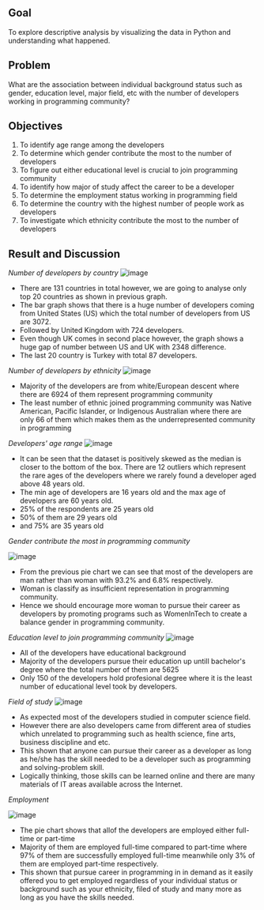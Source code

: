 ## Goal
To explore descriptive analysis by visualizing the data in Python and understanding what happened.
## Problem
What are the association between individual background status such as gender, education level, major field, etc with the number of developers working in programming community?
## Objectives
1. To identify age range among the developers
2. To determine which gender contribute the most to the number of developers
3. To figure out either educational level is crucial to join programming community
4. To identify how major of study affect the career to be a developer
5. To determine the employment status working in programming field
6. To determine the country with the highest number of people work as developers
7. To investigate which ethnicity contribute the most to the number of developers
## Result and Discussion

*Number of developers by country*
![image](https://github.com/deelaaa/Data-Science-Project/assets/129021858/7d27bcdc-a18c-4a29-9099-075c0d65499e)
- There are 131 countries in total however, we are going to analyse only top 20 countries as shown in previous graph.
- The bar graph shows that there is a huge number of developers coming from United States (US) which the total number of developers from US are 3072.
- Followed by United Kingdom with 724 developers.
- Even though UK comes in second place however, the graph shows a huge gap of number between US and UK with 2348 difference.
- The last 20 country is Turkey with total 87 developers.

*Number of developers by ethnicity*
![image](https://github.com/deelaaa/Data-Science-Project/assets/129021858/3bb77d66-2091-4373-8de3-f4c080e8127f)
- Majority of the developers are from white/European descent where there are 6924 of them represent programming community
- The least number of ethnic joined programming community was Native American, Pacific Islander, or Indigenous Australian where there are only 66 of them which makes them as the underrepresented community in programming

*Developers' age range*
![image](https://github.com/deelaaa/Data-Science-Project/assets/129021858/b0ba1922-0122-4e92-9f1b-2ceff2c15c5b)
- It can be seen that the dataset is positively skewed as the median is closer to the bottom of the box.
 There are 12 outliers which represent the rare ages of the developers where we rarely found a developer aged above 48 years old.
- The min age of developers are 16 years old and the max age of developers are 60 years old.
- 25% of the respondents are 25 years old
- 50% of them are 29 years old
- and 75% are 35 years old

*Gender contribute the most in programming community*

![image](https://github.com/deelaaa/Data-Science-Project/assets/129021858/cc28360a-6bf4-4ee2-95b6-d08c00968f66)
- From the previous pie chart we can see that most of the developers are man rather than woman with 93.2% and 6.8% respectively.
- Woman is classify as insufficient representation in programming community.
- Hence we should encourage more woman to pursue their career as developers by promoting programs such as WomenInTech to create a balance gender in programming community.

*Education level to join programming community*
![image](https://github.com/deelaaa/Data-Science-Project/assets/129021858/b8feaf5f-7cf1-454c-8bac-83799e75d454)
- All of the developers have educational background
- Majority of the developers pursue their education up untill bachelor's degree where the total number of them are 5625
- Only 150 of the developers hold profesional degree where it is the least number of educational level took by developers.

*Field of study*
![image](https://github.com/deelaaa/Data-Science-Project/assets/129021858/1d99bcc1-6b3d-4a15-ba51-640b983f39a0)
- As expected most of the developers studied in computer science field.
- However there are also developers came from different area of studies which unrelated to programming such as health science, fine arts, business discipline and etc.
- This shown that anyone can pursue their career as a developer as long as he/she has the skill needed to be a developer such as programming and solving-problem skill.
- Logically thinking, those skills can be learned online and there are many materials of IT areas available across the Internet.

*Employment*

![image](https://github.com/deelaaa/Data-Science-Project/assets/129021858/eb108b03-40b9-4ab5-8e06-1fcbbdefb2f2)
- The pie chart shows that allof the developers are employed either full-time or part-time
- Majority of them are employed full-time compared to part-time where 97% of them are successfully employed full-time meanwhile only 3% of them are employed part-time respectively.
- This shown that pursue career in programming in in demand as it easily offered you to get employed regardless of your individual status or background such as your ethnicity, filed of study and many more as long as you have the skills needed.


